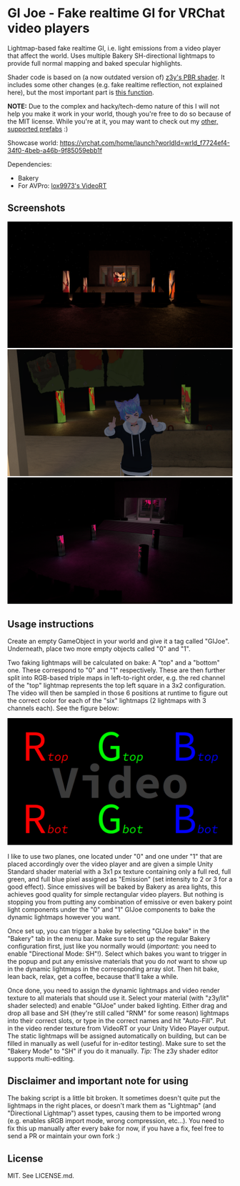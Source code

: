 # GI Joe - Fake realtime GI for VRChat video players

Lightmap-based fake realtime GI, i.e. light emissions from a video player that affect the world. Uses multiple Bakery SH-directional lightmaps to provide full normal mapping and baked specular highlights.

Shader code is based on (a now outdated version of) [z3y's PBR shader](https://github.com/z3y/shaders). It includes some other changes (e.g. fake realtime reflection, not explained here), but the most important part is [this function](https://github.com/PiMaker/gi-joe/blob/f0690d3a9f851c858d7348909775c8ddd69e5ed5/z3y/shaders/Shaders/lit/Bakery.cginc#L334).

**NOTE:** Due to the complex and hacky/tech-demo nature of this I will not help you make it work in your world, though you're free to do so because of the MIT license. While you're at it, you may want to check out my [other, supported prefabs](https://github.com/PiMaker/VRChatUnityThings) :)

Showcase world: https://vrchat.com/home/launch?worldId=wrld_f7724ef4-34f0-4beb-a46b-9f85059ebb1f

Dependencies:
* Bakery
* For AVPro: [lox9973's VideoRT](https://drive.google.com/file/d/1XQBybXg2D87AueLI87UuujA3jDN4fU33/view)

## Screenshots

![frontal](images/img0.png)
![me](images/img1.png)
![top](images/img2.png)

## Usage instructions

Create an empty GameObject in your world and give it a tag called "GIJoe". Underneath, place two more empty objects called "0" and "1".

Two faking lightmaps will be calculated on bake: A "top" and a "bottom" one. These correspond to "0" and "1" respectively. These are then further split into RGB-based triple maps in left-to-right order, e.g. the red channel of the "top" lightmap represents the top left square in a 3x2 configuration. The video will then be sampled in those 6 positions at runtime to figure out the correct color for each of the "six" lightmaps (2 lightmaps with 3 channels each). See the figure below:

![lightmap channel explainer](images/explainer.jpg)

I like to use two planes, one located under "0" and one under "1" that are placed accordingly over the video player and are given a simple Unity Standard shader material with a 3x1 px texture containing only a full red, full green, and full blue pixel assigned as "Emission" (set intensity to 2 or 3 for a good effect). Since emissives will be baked by Bakery as area lights, this achieves good quality for simple rectangular video players. But nothing is stopping you from putting any combination of emissive or even bakery point light components under the "0" and "1" GIJoe components to bake the dynamic lightmaps however you want.

Once set up, you can trigger a bake by selecting "GIJoe bake" in the "Bakery" tab in the menu bar. Make sure to set up the regular Bakery configuration first, just like you normally would (*important:* you need to enable "Directional Mode: SH"!). Select which bakes you want to trigger in the popup and put any emissive materials that you do *not* want to show up in the dynamic lightmaps in the corresponding array slot. Then hit bake, lean back, relax, get a coffee, because that'll take a while.

Once done, you need to assign the dynamic lightmaps and video render texture to all materials that should use it. Select your material (with "z3y/lit" shader selected) and enable "GIJoe" under baked lighting. Either drag and drop all base and SH (they're still called "RNM" for some reason) lightmaps into their correct slots, or type in the correct names and hit "Auto-Fill". Put in the video render texture from VideoRT or your Unity Video Player output. The static lightmaps will be assigned automatically on building, but can be filled in manually as well (useful for in-editor testing). Make sure to set the "Bakery Mode" to "SH" if you do it manually. *Tip:* The z3y shader editor supports multi-editing.

## Disclaimer and important note for using

The baking script is a little bit broken. It sometimes doesn't quite put the lightmaps in the right places, or doesn't mark them as "Lightmap" (and "Directional Lightmap") asset types, causing them to be imported wrong (e.g. enables sRGB import mode, wrong compression, etc...). You need to fix this up manually after every bake for now, if you have a fix, feel free to send a PR or maintain your own fork :)

## License

MIT. See LICENSE.md.
